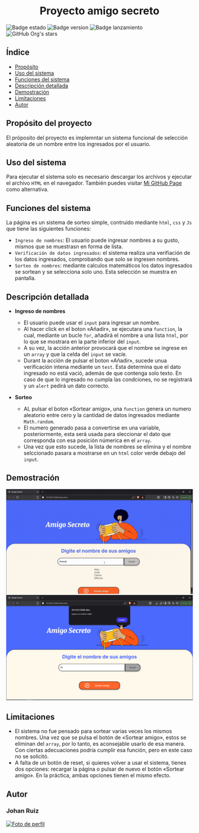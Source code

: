 <h1 align="center"> Proyecto amigo secreto </h1>

![Badge estado](https://img.shields.io/badge/ESTADO-FINALIZADO-red)
![Badge version](https://img.shields.io/badge/VERSIÓN-1.0-blue)
![Badge lanzamiento](https://img.shields.io/badge/Fecha%20de%20lanzamiento-Agosto%202025-green)
![GitHub Org's stars](https://img.shields.io/github/stars/JohanMRG?style=social)

## Índice

* [Propósito](propósito-del-proyecto)
* [Uso del sistema](#uso-del-sistema)
* [Funciones del sistema](#funciones-del-sistema)
* [Descripción detallada](#descripción-detallada)
* [Demostración](#demostración)
* [Limitaciones](#limitaciones)
* [Autor](#autor)

## Propósito del proyecto
El próposito del proyecto es implemntar un sistema funcional de selección aleatoria de un nombre entre los ingresados por el usuario.

## Uso del sistema
Para ejecutar el sistema solo es necesario descargar los archivos y ejecutar el archivo `HTML` en el navegador.
También puedes visitar [Mi GitHub Page](https://johanmrg.github.io/Proyecto-amigo-secreto/) como alternativa.

## Funciones del sistema
La página es un sistema de sorteo simple, contruido mediante `html`, `css` y `Js` que tiene las siguientes funciones:

- `Ingreso de nombres`: El usuario puede ingresar nombres a su gusto, mismos que se muestrasn en forma de lista.
- `Verificación de datos ingresados`: el sistema realiza una verifiación de los datos ingresados, comprobando que solo se ingresen nombres.
- `Sorteo de nombres`: mediante calculos matemáticos los datos ingresados se sortean y se selecciona solo uno. Esta selección se muestra en pantalla.


## Descripción detallada

- **Ingreso de nombres**
  - El usuario puede usar el `input` para ingresar un nombre.
  - Al hacer click en el boton «Añadir», se ejecutara una `function`, la cual, mediante un bucle `for`, añadirá el nombre a una lista `html`, por lo que se mostrara en la parte inferior del `input`.
  - A su vez, la acción anterior provocará que el nombre se ingrese en un `array` y que la celda del `input` se vacíe.
  - Durant la acción de pulsar el boton «Añadir», sucede unua verificación intena mediante un `test`. Esta determina que el dato ingresado no está vació, además de que contenga solo texto. En caso de que lo ingresado no cumpla las condciones, no se registrará y un `alert` pedirá un dato correcto.

- **Sorteo**
  - AL pulsar el boton «Sortear amigo», una `function` genera un numero aleatorio entre cero y la cantidad de datos ingresados mediante `Math.random`.
  - El numero generado pasa a convertirse en una variable, posteriormente, esta será usada para sleccionar el dato que corresponda con esa posición númerica en el `array`.
  - Una vez que esto sucede, la lista de nombres se elimina y el nombre selccionado pasara a mostrarse en un `html` color verde debajo del `input`.

## Demostración
<img src="assets/sorteo1.gif" alt="Demostración" width="850"/>
<img src="assets/img1.png" alt="Demostración2" width="850"/>

## Limitaciones
- El sistema no fue pensado para sortear varias veces los mismos nombres. Una vez que se pulsa el botón de «Sortear amigo», estos se eliminan del `array`, por lo tanto, es aconsejable usarlo de esa manera. Con ciertas adecuaciones podría cumplir esa función, pero en este caso no se solicitó.
- A falta de un botón de reset, si quieres volver a usar el sistema, tienes dos opciones: recargar la página o pulsar de nuevo el botón «Sortear amigo». En la práctica, ambas opciones tienen el mismo efecto.

## Autor
### Johan Ruiz
<a href="https://github.com/JohanMRG" target="_blank">
  <img src="https://github.com/JohanMRG.png" width="200" alt="Foto de perfil" />
</a>




